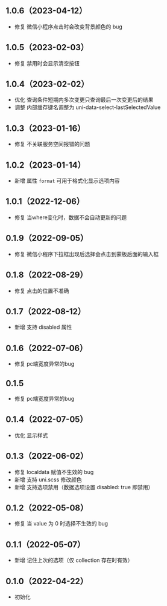 ## 1.0.6（2023-04-12）
- 修复 微信小程序点击时会改变背景颜色的 bug
## 1.0.5（2023-02-03）
- 修复 禁用时会显示清空按钮
## 1.0.4（2023-02-02）
- 优化 查询条件短期内多次变更只查询最后一次变更后的结果
- 调整 内部缓存键名调整为 uni-data-select-lastSelectedValue
## 1.0.3（2023-01-16）
- 修复 不关联服务空间报错的问题
## 1.0.2（2023-01-14）
- 新增 属性 `format` 可用于格式化显示选项内容
## 1.0.1（2022-12-06）

- 修复 当where变化时，数据不会自动更新的问题
## 0.1.9（2022-09-05）
- 修复 微信小程序下拉框出现后选择会点击到蒙板后面的输入框
## 0.1.8（2022-08-29）
- 修复 点击的位置不准确
## 0.1.7（2022-08-12）
- 新增 支持 disabled 属性
## 0.1.6（2022-07-06）
- 修复 pc端宽度异常的bug
## 0.1.5
- 修复 pc端宽度异常的bug
## 0.1.4（2022-07-05）
- 优化 显示样式
## 0.1.3（2022-06-02）

- 修复 localdata 赋值不生效的 bug
- 新增 支持 uni.scss 修改颜色
- 新增 支持选项禁用（数据选项设置 disabled: true 即禁用）
## 0.1.2（2022-05-08）
- 修复 当 value 为 0 时选择不生效的 bug
## 0.1.1（2022-05-07）
- 新增 记住上次的选项（仅 collection 存在时有效）
## 0.1.0（2022-04-22）
- 初始化
